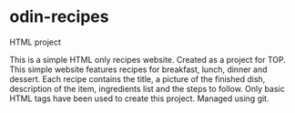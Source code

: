 # odin-recipes
HTML project 

This is a simple HTML only recipes website.
Created as a project for TOP.
This simple website features recipes for breakfast, lunch, dinner and dessert.
Each recipe contains the title, a picture of the finished dish, description of the item, ingredients list and the steps to follow.
Only basic HTML tags have been used to create this project.
Managed using git.